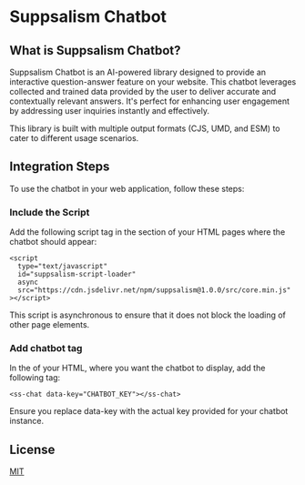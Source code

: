 # Suppsalism Chatbot


## What is Suppsalism Chatbot?

Suppsalism Chatbot is an AI-powered library designed to provide an interactive question-answer feature on your website. This chatbot leverages collected and trained data provided by the user to deliver accurate and contextually relevant answers. It's perfect for enhancing user engagement by addressing user inquiries instantly and effectively.

This library is built with multiple output formats (CJS, UMD, and ESM) to cater to different usage scenarios.


## Integration Steps

To use the chatbot in your web application, follow these steps:

### Include the Script

Add the following script tag in the <head> section of your HTML pages where the chatbot should appear:

```
<script
  type="text/javascript"
  id="suppsalism-script-loader"
  async
  src="https://cdn.jsdelivr.net/npm/suppsalism@1.0.0/src/core.min.js"
></script>
```

This script is asynchronous to ensure that it does not block the loading of other page elements.

### Add chatbot tag

In the <body> of your HTML, where you want the chatbot to display, add the following tag:

```
<ss-chat data-key="CHATBOT_KEY"></ss-chat>
```

Ensure you replace data-key with the actual key provided for your chatbot instance.

## License

[MIT](https://github.com/suppsalism/chatbot/blob/main/LICENSE.md)
